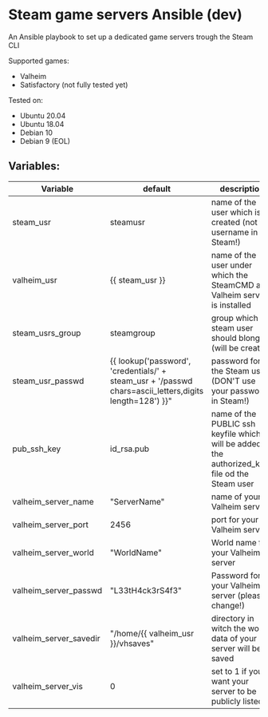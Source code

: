 # Steam game servers Ansible (dev)
An Ansible playbook to set up a dedicated game servers trough the Steam CLI

Supported games:
- Valheim
- Satisfactory (not fully tested yet)


Tested on:
- Ubuntu 20.04
- Ubuntu 18.04
- Debian 10
- Debian 9 (EOL)

## Variables:
| Variable | default | description |
|---|---|---|
| steam_usr | steamusr | name of the user which is created (not the username in Steam!) |
| valheim_usr | {{ steam_usr }} | name of the user under which the SteamCMD and Valheim server is installed |
| steam_usrs_group | steamgroup | group which the steam user should blong to (will be created) | 
| steam_usr_passwd | {{ lookup('password', 'credentials/' + steam_usr + '/passwd chars=ascii_letters,digits length=128') }}" | password for the Steam user (DON'T use your password in Steam!) |
| pub_ssh_key | id_rsa.pub | name of the PUBLIC ssh keyfile which will be added to the authorized_keys file od the Steam user  |
| valheim_server_name | "ServerName" | name of your Valheim server |
| valheim_server_port | 2456 | port for your Valheim server |
| valheim_server_world | "WorldName" | World name for your Valheim server |
| valheim_server_passwd | "L33tH4ck3rS4f3" | Password for your Valheim server (please change!) |
| valheim_server_savedir | "/home/{{ valheim_usr }}/vhsaves" | directory in witch the world data of your server will be saved |
| valheim_server_vis | 0 | set to 1 if you want your server to be publicly listed |
